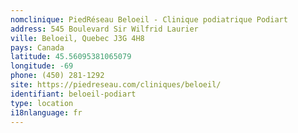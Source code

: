 ```yaml
---
nomclinique: PiedRéseau Beloeil - Clinique podiatrique Podiart
address: 545 Boulevard Sir Wilfrid Laurier
ville: Beloeil, Quebec J3G 4H8
pays: Canada
latitude: 45.56095381065079
longitude: -69
phone: (450) 281-1292
site: https://piedreseau.com/cliniques/beloeil/
identifiant: beloeil-podiart
type: location
i18nlanguage: fr
---
```

